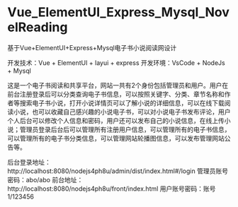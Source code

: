 # Vue_ElementUI_Express_Mysql_NovelReading
基于Vue+ElementUI+Express+Mysql电子书小说阅读网设计

开发技术：Vue + ElementUI + layui + express
开发环境：VsCode + NodeJs + Mysql

  这是一个电子书阅读和共享平台，网站一共有2个身份包括管理员和用户。用户在前台注册登录后可以分类查询电子书信息，可以按照关键字、分类、章节名称和作者等搜索电子书小说，打开小说详情页可以了解小说的详细信息，可以在线下载阅读小说，也可以收藏自己感兴趣的小说电子书，可以对小说电子书发布评论，用户个人后台可以修改个人信息和密码，用户还可以发布自己的小说信息，在线上传小说；管理员登录后台后可以管理所有注册用户信息，可以管理所有的电子书信息，可以管理所有的电子书分类信息，可以管理网站轮播图信息，可以发布管理网站公告等。

后台登录地址：http://localhost:8080/nodejs4ph8u/admin/dist/index.html#/login
管理员账号密码：abo/abo
前台地址：http://localhost:8080/nodejs4ph8u/front/index.html
用户账号密码：账号1/123456


